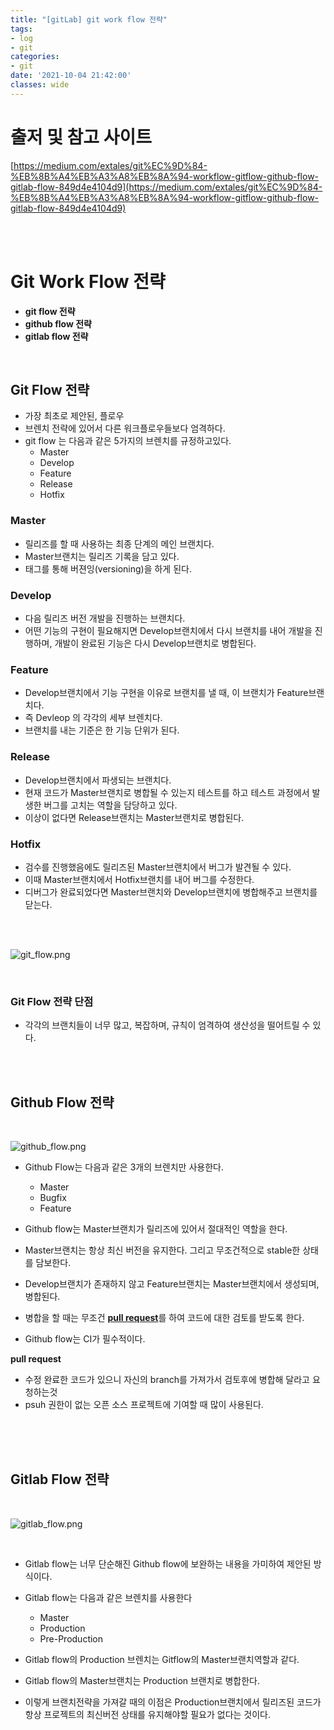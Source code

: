 ```yaml
---
title: "[gitLab] git work flow 전략"
tags:
- log
- git
categories:
- git
date: '2021-10-04 21:42:00'
classes: wide
---
```

# 출저 및 참고 사이트  
[https://medium.com/extales/git%EC%9D%84-%EB%8B%A4%EB%A3%A8%EB%8A%94-workflow-gitflow-github-flow-gitlab-flow-849d4e4104d9](https://medium.com/extales/git%EC%9D%84-%EB%8B%A4%EB%A3%A8%EB%8A%94-workflow-gitflow-github-flow-gitlab-flow-849d4e4104d9)  

<br/>
<br/>

# Git Work Flow 전략
- **git flow 전략**
- **github flow 전략**
- **gitlab flow 전략**

<br/>

## Git Flow 전략
- 가장 최초로 제안된, 플로우
- 브렌치 전략에 있어서 다른 워크플로우들보다 엄격하다.
- git flow 는 다음과 같은 5가지의 브렌치를 규정하고있다.
   - Master
   - Develop
   - Feature
   - Release
   - Hotfix

### **Master**
- 릴리즈를 할 때 사용하는 최종 단계의 메인 브랜치다.
- Master브랜치는 릴리즈 기록을 담고 있다.
- 태그를 통해 버젼잉(versioning)을 하게 된다.

### **Develop**
- 다음 릴리즈 버전 개발을 진행하는 브랜치다.
- 어떤 기능의 구현이 필요해지면 Develop브랜치에서 다시 브랜치를 내어 개발을 진행하며, 개발이 완료된 기능은 다시 Develop브랜치로 병합된다.

### **Feature**
- Develop브랜치에서 기능 구현을 이유로 브랜치를 낼 때, 이 브랜치가 Feature브랜치다.
- 즉 Devleop 의 각각의  세부 브렌치다.
- 브랜치를 내는 기준은 한 기능 단위가 된다.

### **Release**
- Develop브랜치에서 파생되는 브랜치다.
- 현재 코드가 Master브랜치로 병합될 수 있는지 테스트를 하고 테스트 과정에서 발생한 버그를 고치는 역할을 담당하고 있다.
- 이상이 없다면 Release브랜치는 Master브랜치로 병합된다.

### **Hotfix**
- 검수를 진행했음에도 릴리즈된 Master브랜치에서 버그가 발견될 수 있다.
- 이때 Master브랜치에서 Hotfix브랜치를 내어 버그를 수정한다.
- 디버그가 완료되었다면 Master브랜치와 Develop브랜치에 병합해주고 브랜치를 닫는다.

<br/>
<br/>

![git_flow.png](/assets\image\posts_image\post_git_flow\git_flow.png)


<br/>

### **Git Flow 전략 단점**
- 각각의 브랜치들이 너무 많고, 복잡하며, 규칙이 엄격하여 생산성을 떨어트릴 수 있다.


<br/>
<br/>

## Github Flow 전략

<br/>

![github_flow.png](/assets\image\posts_image\post_git_flow\github_flow.png)




- Github Flow는 다음과 같은 3개의 브렌치만 사용한다.
   - Master
   - Bugfix
   - Feature

- Github flow는 Master브랜치가 릴리즈에 있어서 절대적인 역할을 한다.
- Master브랜치는 항상 최신 버전을 유지한다. 그리고 무조건적으로 stable한 상태를 담보한다.
- Develop브랜치가 존재하지 않고 Feature브랜치는 Master브랜치에서 생성되며,병합된다.
- 병합을 할 때는 무조건 <u>**pull request**</u>를 하여 코드에 대한 검토를 받도록 한다.
- Github flow는 CI가 필수적이다.

**pull request**
- 수정 완료한 코드가 있으니 자신의 branch를 가져가서 검토후에 병합해 달라고 요청하는것
- psuh 권한이 없는 오픈 소스 프로젝트에 기여할 때 많이 사용된다.

<br/>
<br/>
<br/>

## Gitlab Flow 전략
<br/>

![gitlab_flow.png](/assets\image\posts_image\post_git_flow\gitlab_flow.png)

<br/>

- Gitlab flow는 너무 단순해진 Github flow에 보완하는 내용을 가미하여 제안된 방식이다.
- Gitlab flow는 다음과 같은 브렌치를 사용한다
   - Master
   - Production
   - Pre-Production

- Gitlab flow의 Production 브렌치는 Gitflow의 Master브랜치역할과 같다.
- Gitlab flow의 Master브랜치는 Production 브랜치로 병합한다.
- 이렇게 브랜치전략을 가져갈 때의 이점은 Production브랜치에서 릴리즈된 코드가 항상 프로젝트의 최신버전 상태를 유지해야할 필요가 없다는 것이다.